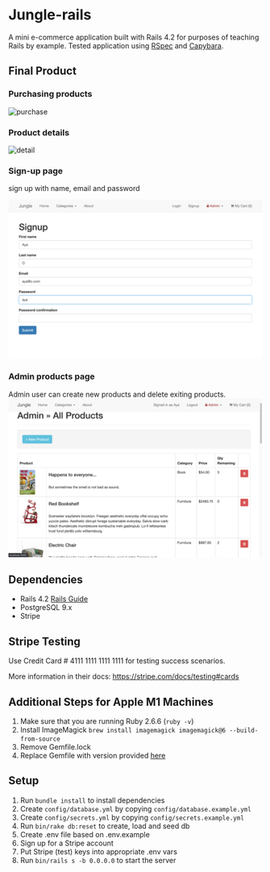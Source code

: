 # Jungle-rails

A mini e-commerce application built with Rails 4.2 for purposes of teaching Rails by example.
Tested application using [RSpec](https://rspec.info/) and [Capybara](https://github.com/teamcapybara/capybara).

## Final Product

### Purchasing products

![purchase](https://user-images.githubusercontent.com/74119671/158701739-4ab11fb5-fafe-4150-b8d6-7308f509def9.gif)

### Product details

![detail](https://user-images.githubusercontent.com/74119671/158700729-70f6d093-a1fc-4f4a-bbd9-a512f36df1b3.gif)

### Sign-up page

sign up with name, email and password

![](https://github.com/Oaya/jungle-rails/blob/master/docs/signup.png?raw=true)

### Admin products page

Admin user can create new products and delete exiting products.
![](https://github.com/Oaya/jungle-rails/blob/master/docs/admin.products.png?raw=true)

## Dependencies

- Rails 4.2 [Rails Guide](http://guides.rubyonrails.org/v4.2/)
- PostgreSQL 9.x
- Stripe

## Stripe Testing

Use Credit Card # 4111 1111 1111 1111 for testing success scenarios.

More information in their docs: <https://stripe.com/docs/testing#cards>

## Additional Steps for Apple M1 Machines

1. Make sure that you are running Ruby 2.6.6 (`ruby -v`)
1. Install ImageMagick `brew install imagemagick imagemagick@6 --build-from-source`
1. Remove Gemfile.lock
1. Replace Gemfile with version provided [here](https://gist.githubusercontent.com/FrancisBourgouin/831795ae12c4704687a0c2496d91a727/raw/ce8e2104f725f43e56650d404169c7b11c33a5c5/Gemfile)

## Setup

1. Run `bundle install` to install dependencies
2. Create `config/database.yml` by copying `config/database.example.yml`
3. Create `config/secrets.yml` by copying `config/secrets.example.yml`
4. Run `bin/rake db:reset` to create, load and seed db
5. Create .env file based on .env.example
6. Sign up for a Stripe account
7. Put Stripe (test) keys into appropriate .env vars
8. Run `bin/rails s -b 0.0.0.0` to start the server

